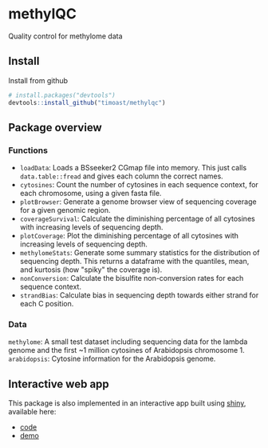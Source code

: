 # methylQC
Quality control for methylome data

## Install

Install from github

```R
# install.packages("devtools")
devtools::install_github("timoast/methylqc")
```

## Package overview

### Functions

* `loadData`: Loads a BSseeker2 CGmap file into memory. This just calls `data.table::fread` and gives each column the correct names.
* `cytosines`: Count the number of cytosines in each sequence context, for each chromosome, using a given fasta file.  
* `plotBrowser`: Generate a genome browser view of sequencing coverage for a given genomic region.  
* `coverageSurvival`: Calculate the diminishing percentage of all cytosines with increasing levels of sequencing depth.  
* `plotCoverage`: Plot the diminishing percentage of all cytosines with increasing levels of sequencing depth.  
* `methylomeStats`: Generate some summary statistics for the distribution of sequencing depth. This returns a dataframe with the quantiles, mean, and kurtosis (how "spiky" the coverage is).  
* `nonConversion`: Calculate the bisulfite non-conversion rates for each sequence context.  
* `strandBias`: Calculate bias in sequencing depth towards either strand for each C position.  

### Data

`methylome`: A small test dataset including sequencing data for the lambda genome and the first ~1 million cytosines of Arabidopsis chromosome 1.  
`arabidopsis`: Cytosine information for the Arabidopsis genome.

## Interactive web app  

This package is also implemented in an interactive app built using [shiny](http://shiny.rstudio.com/), available here:  
* [code](https://github.com/timoast/methylQC)  
* [demo](https://timoast.shinyapps.io/shiny/)
